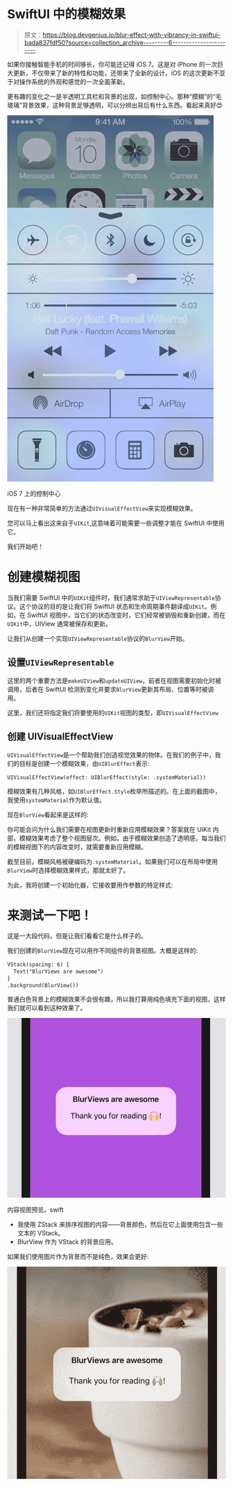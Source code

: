 # SwiftUI 中的模糊效果

> 原文：<https://blog.devgenius.io/blur-effect-with-vibrancy-in-swiftui-bada837fdf50?source=collection_archive---------6----------------------->

如果你接触智能手机的时间够长，你可能还记得 iOS 7。这是对 iPhone 的一次巨大更新，不仅带来了新的特性和功能，还带来了全新的设计。iOS 的这次更新不亚于对操作系统的外观和感觉的一次全面革新。

更有趣的变化之一是半透明工具栏和背景的出现，如控制中心。那种“模糊”的“毛玻璃”背景效果，这种背景足够透明，可以分辨出背后有什么东西。看起来真好😍

![](img/23e27698365342eb22a0b8edb2df3f8f.png)

iOS 7 上的控制中心

现在有一种非常简单的方法通过`UIVisualEffectView`来实现模糊效果。

您可以马上看出这来自于`UIKit`,这意味着可能需要一些调整才能在 SwiftUI 中使用它。

我们开始吧！

# 创建模糊视图

当我们需要 SwiftUI 中的`UIKit`组件时，我们通常求助于`UIViewRepresentable`协议。这个协议的目的是让我们将 SwiftUI 状态和生命周期事件翻译成`UIKit`。例如，在 SwiftUI 视图中，当它们的状态改变时，它们经常被销毁和重新创建，而在`UIKit`中，UIView 通常被保存和更新。

让我们从创建一个实现`UIViewRepresentable`协议的`BlurView`开始。

## 设置`UIViewRepresentable`

这里的两个重要方法是`makeUIView`和`updateUIView`，前者在视图需要初始化时被调用，后者在 SwiftUI 检测到变化并要求`BlurView`更新其布局、位置等时被调用。

这里，我们还将指定我们将要使用的`UIKit`视图的类型，即`UIVisualEffectView`

## 创建 UIVisualEffectView

`UIVisualEffectView`是一个帮助我们创造视觉效果的物体。在我们的例子中，我们的目标是创建一个模糊效果，由`UIBlurEffect`表示:

```
UIVisualEffectView(effect: UIBlurEffect(style: .systemMaterial))
```

模糊效果有几种风格，如`UIBlurEffect.Style`枚举所描述的。在上面的截图中，我使用`systemMaterial`作为默认值。

现在`BlurView`看起来是这样的:

你可能会问为什么我们需要在视图更新时重新应用模糊效果？答案就在 UIKit 内部，模糊效果考虑了整个视图层次。例如，由于模糊效果创造了透明感，每当我们的模糊视图下的内容改变时，就需要重新应用模糊。

截至目前，模糊风格被硬编码为`.systemMaterial`。如果我们可以在布局中使用`BlurView`时选择模糊效果样式，那就太好了。

为此，我将创建一个初始化器，它接收要用作参数的特定样式:

# 来测试一下吧！

这是一大段代码，但是让我们看看它是什么样子的。

我们创建的`BlurView`现在可以用作不同组件的背景视图。大概是这样的:

```
VStack(spacing: 6) {
  Text("BlurViews are awesome")
}
.background(BlurView())
```

普通白色背景上的模糊效果不会很有趣，所以我打算用纯色填充下面的视图，这样我们就可以看到这种效果了。

![](img/7b130c5437a919e8af94cff0819dca1f.png)

内容视图预览。swift

*   我使用 ZStack 来排序视图的内容——背景颜色，然后在它上面使用包含一些文本的 VStack。
*   BlurView 作为 VStack 的背景应用。

如果我们使用图片作为背景而不是纯色，效果会更好:

![](img/5db8af36d1f8a8c8114bf6c5e4d260ba.png)